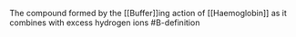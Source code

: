The compound formed by the [[Buffer]]ing action of [[Haemoglobin]] as it combines with excess hydrogen ions
#B-definition 